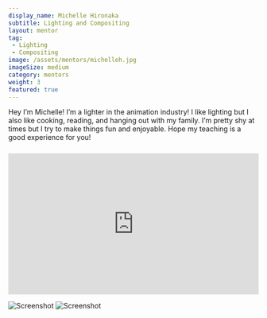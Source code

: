 ```yaml
---
display_name: Michelle Hironaka
subtitle: Lighting and Compositing
layout: mentor
tag:
 - Lighting
 - Compositing
image: /assets/mentors/michelleh.jpg
imageSize: medium
category: mentors
weight: 3
featured: true
---
```

Hey I’m Michelle! I’m a lighter in the animation industry! I like lighting but I also like cooking, reading, and hanging out with my family. I’m pretty shy at times but I try to make things fun and enjoyable. Hope my teaching is a good experience for you!

<div style="padding:56.25% 0 0 0;position:relative;margin-top: 24px;"><iframe src="https://player.vimeo.com/video/295876694?title=0&byline=0&portrait=0" style="position:absolute;top:0;left:0;width:100%;height:100%;" frameborder="0" allow="autoplay; fullscreen" allowfullscreen></iframe></div><script src="https://player.vimeo.com/api/player.js"></script>

![Screenshot](../../assets/images/michelleh/lighting_compositing.png)
![Screenshot](../../assets/images/michelleh/modeling_texturing.png)

